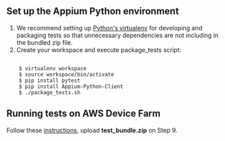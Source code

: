 ## Set up the Appium Python environment

1. We recommend setting up [Python's virtualenv](https://pypi.python.org/pypi/virtualenv) for developing and packaging tests so that unnecessary dependencies are not including in the bundled zip file.
2. Create your workspace and execute package_tests script:

``` 

    $ virtualenv workspace
    $ source workspace/bin/activate
    $ pip install pytest
    $ pip install Appium-Python-Client
    $ ./package_tests.sh

```

## Running tests on AWS Device Farm

Follow these [instructions](http://docs.aws.amazon.com/devicefarm/latest/developerguide/test-types-android-appium-python.html#test-types-android-appium-python-upload), upload **test_bundle.zip** on Step 9.
